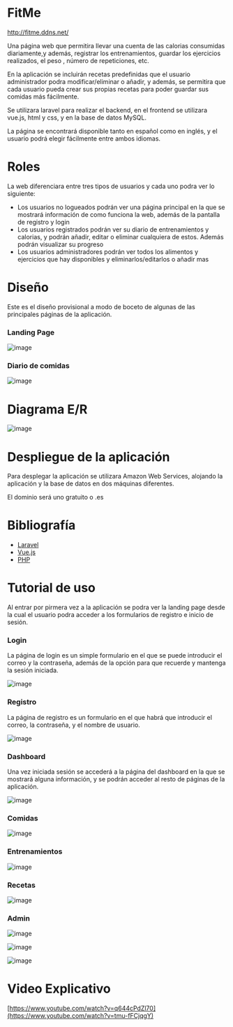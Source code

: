 # FitMe

http://fitme.ddns.net/

Una página web que permitira llevar una cuenta de las calorias consumidas diariamente,y además, registrar los entrenamientos, guardar los ejercicios realizados, el peso , número de repeticiones, etc.

En la aplicación se incluirán recetas predefinidas que el usuario administrador podra modificar/eliminar o añadir, y además, se permitira que cada usuario pueda crear sus propias recetas para poder guardar sus comidas más fácilmente.

Se utilizara laravel para realizar el backend, en el frontend se utilizara vue.js, html y css, y en la base de datos MySQL.

La página se encontrará disponible tanto en español como en inglés, y el usuario podrá elegir fácilmente entre ambos idiomas.

<h1>Roles</h1>

La web diferenciara entre tres tipos de usuarios y cada uno podra ver lo siguiente:
<ul>

<li>Los usuarios no logueados podrán ver una página principal en la que se mostrará información de como funciona la web, además de la pantalla de registro y login</li>
	
<li>Los usuarios registrados podrán ver su diario de entrenamientos y calorias, y podrán añadir, editar o eliminar cualquiera de estos. Además podrán visualizar su      progreso</li>

<li>Los usuarios administradores podrán ver todos los alimentos y ejercicios que hay disponibles y eliminarlos/editarlos o añadir mas</li></ul>

<h1>Diseño</h1>

Este es el diseño provisional a modo de boceto de algunas de las principales páginas de la aplicación.

<h3>Landing Page</h3>

![image](https://user-images.githubusercontent.com/71279176/160838067-9e4c07e7-1713-4399-8267-93164ef99d5a.png)

<h3>Diario de comidas</h3>

![image](https://user-images.githubusercontent.com/71279176/160838191-bd4807dd-9d18-4476-b8bb-04591df21d75.png)

<h1>Diagrama E/R</h1>

![image](https://user-images.githubusercontent.com/71279176/160837432-c471aa9a-5365-4a7c-82bc-facee322265d.png)

<h1>Despliegue de la aplicación</h1>

Para desplegar la aplicación se utilizara Amazon Web Services, alojando la aplicación y la base de datos en dos máquinas diferentes. 

El dominio será uno gratuito o .es

<h1>Bibliografía</h1>

<ul>
    <li><a href="https://laravel.com/docs/9.x/">Laravel</a></li>
    <li><a href="https://vuejs.org/guide/introduction.html">Vue.js</a></li>
    <li><a href="https://www.php.net/docs.php">PHP</a></li>
</ul>
 
<h1>Tutorial de uso</h1>

Al entrar por pirmera vez a la aplicación se podra ver la landing page desde la cual el usuario podra acceder a los formularios de registro e inicio de sesión.

<h3>Login</h3>
La página de login es un simple formulario en el que se puede introducir el correo y la contraseña, además de la opción para que recuerde y mantenga la sesión iniciada.

![image](https://user-images.githubusercontent.com/71279176/175094599-3d452828-9794-49f0-8519-f2e6e25a8247.png)

<h3>Registro</h3>
La página de registro es un formulario en el que habrá que introducir el correo, la contraseña, y el nombre de usuario.

![image](https://user-images.githubusercontent.com/71279176/175095203-89abb15f-845e-4496-b35f-8c74d45c2f6c.png)

<h3>Dashboard</h3>
Una vez iniciada sesión se accederá a la página del dashboard en la que se mostrará alguna información, y se podrán acceder al resto de páginas de la aplicación.

![image](https://user-images.githubusercontent.com/71279176/175095675-f3feed0f-9ddc-48b6-badd-2c03cae0729f.png)

<h3>Comidas</h3>

![image](https://user-images.githubusercontent.com/71279176/175122124-2441e1f1-82d2-48d2-a88b-6830d8fff331.png)

<h3>Entrenamientos</h3>

![image](https://user-images.githubusercontent.com/71279176/175122194-d6cfd580-89f7-4d3c-9a5c-60f11853e8be.png)

<h3>Recetas</h3>

![image](https://user-images.githubusercontent.com/71279176/175122248-bfa4af21-7aed-4920-9ccb-91e422eb279e.png)

<h3>Admin</h3>

![image](https://user-images.githubusercontent.com/71279176/175125069-7b453e13-0f62-4ab2-bde0-28c37675c6bc.png)

![image](https://user-images.githubusercontent.com/71279176/175125101-22b75926-667b-477d-95ec-f61036280076.png)

![image](https://user-images.githubusercontent.com/71279176/175125119-48c48cbd-15bd-4a62-8a80-6bdba1cca32f.png)


<h1>Video Explicativo</h1>

[https://www.youtube.com/watch?v=q644cPdZl70](https://www.youtube.com/watch?v=tmu-fFCjqgY)

